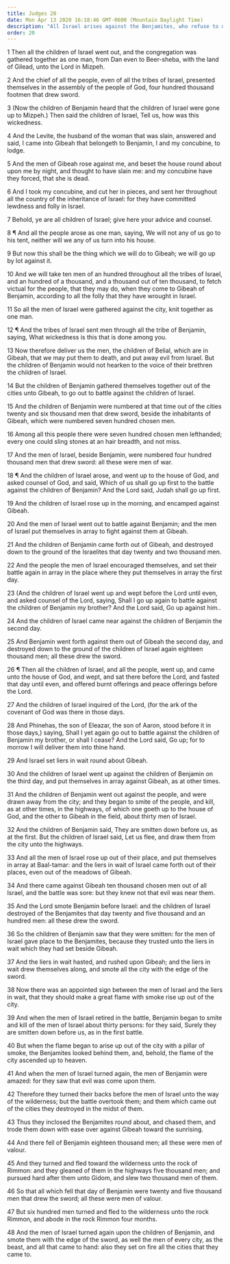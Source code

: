 ```yaml
---
title: Judges 20
date: Mon Apr 13 2020 16:18:46 GMT-0600 (Mountain Daylight Time)
description: "All Israel arises against the Benjamites, who refuse to deliver up the men of Gibeah—The Benjamites are smitten and destroyed."
order: 20
---
```


1 Then all the children of Israel went out, and the congregation was gathered together as one man, from Dan even to Beer-sheba, with the land of Gilead, unto the Lord in Mizpeh.

2 And the chief of all the people, even of all the tribes of Israel, presented themselves in the assembly of the people of God, four hundred thousand footmen that drew sword.

3 (Now the children of Benjamin heard that the children of Israel were gone up to Mizpeh.) Then said the children of Israel, Tell us, how was this wickedness.

4 And the Levite, the husband of the woman that was slain, answered and said, I came into Gibeah that belongeth to Benjamin, I and my concubine, to lodge.

5 And the men of Gibeah rose against me, and beset the house round about upon me by night, and thought to have slain me: and my concubine have they forced, that she is dead.

6 And I took my concubine, and cut her in pieces, and sent her throughout all the country of the inheritance of Israel: for they have committed lewdness and folly in Israel.

7 Behold, ye are all children of Israel; give here your advice and counsel.

8 ¶ And all the people arose as one man, saying, We will not any of us go to his tent, neither will we any of us turn into his house.

9 But now this shall be the thing which we will do to Gibeah; we will go up by lot against it.

10 And we will take ten men of an hundred throughout all the tribes of Israel, and an hundred of a thousand, and a thousand out of ten thousand, to fetch victual for the people, that they may do, when they come to Gibeah of Benjamin, according to all the folly that they have wrought in Israel.

11 So all the men of Israel were gathered against the city, knit together as one man.

12 ¶ And the tribes of Israel sent men through all the tribe of Benjamin, saying, What wickedness is this that is done among you.

13 Now therefore deliver us the men, the children of Belial, which are in Gibeah, that we may put them to death, and put away evil from Israel. But the children of Benjamin would not hearken to the voice of their brethren the children of Israel.

14 But the children of Benjamin gathered themselves together out of the cities unto Gibeah, to go out to battle against the children of Israel.

15 And the children of Benjamin were numbered at that time out of the cities twenty and six thousand men that drew sword, beside the inhabitants of Gibeah, which were numbered seven hundred chosen men.

16 Among all this people there were seven hundred chosen men lefthanded; every one could sling stones at an hair breadth, and not miss.

17 And the men of Israel, beside Benjamin, were numbered four hundred thousand men that drew sword: all these were men of war.

18 ¶ And the children of Israel arose, and went up to the house of God, and asked counsel of God, and said, Which of us shall go up first to the battle against the children of Benjamin? And the Lord said, Judah shall go up first.

19 And the children of Israel rose up in the morning, and encamped against Gibeah.

20 And the men of Israel went out to battle against Benjamin; and the men of Israel put themselves in array to fight against them at Gibeah.

21 And the children of Benjamin came forth out of Gibeah, and destroyed down to the ground of the Israelites that day twenty and two thousand men.

22 And the people the men of Israel encouraged themselves, and set their battle again in array in the place where they put themselves in array the first day.

23 (And the children of Israel went up and wept before the Lord until even, and asked counsel of the Lord, saying, Shall I go up again to battle against the children of Benjamin my brother? And the Lord said, Go up against him..

24 And the children of Israel came near against the children of Benjamin the second day.

25 And Benjamin went forth against them out of Gibeah the second day, and destroyed down to the ground of the children of Israel again eighteen thousand men; all these drew the sword.

26 ¶ Then all the children of Israel, and all the people, went up, and came unto the house of God, and wept, and sat there before the Lord, and fasted that day until even, and offered burnt offerings and peace offerings before the Lord.

27 And the children of Israel inquired of the Lord, (for the ark of the covenant of God was there in those days.

28 And Phinehas, the son of Eleazar, the son of Aaron, stood before it in those days,) saying, Shall I yet again go out to battle against the children of Benjamin my brother, or shall I cease? And the Lord said, Go up; for to morrow I will deliver them into thine hand.

29 And Israel set liers in wait round about Gibeah.

30 And the children of Israel went up against the children of Benjamin on the third day, and put themselves in array against Gibeah, as at other times.

31 And the children of Benjamin went out against the people, and were drawn away from the city; and they began to smite of the people, and kill, as at other times, in the highways, of which one goeth up to the house of God, and the other to Gibeah in the field, about thirty men of Israel.

32 And the children of Benjamin said, They are smitten down before us, as at the first. But the children of Israel said, Let us flee, and draw them from the city unto the highways.

33 And all the men of Israel rose up out of their place, and put themselves in array at Baal-tamar: and the liers in wait of Israel came forth out of their places, even out of the meadows of Gibeah.

34 And there came against Gibeah ten thousand chosen men out of all Israel, and the battle was sore: but they knew not that evil was near them.

35 And the Lord smote Benjamin before Israel: and the children of Israel destroyed of the Benjamites that day twenty and five thousand and an hundred men: all these drew the sword.

36 So the children of Benjamin saw that they were smitten: for the men of Israel gave place to the Benjamites, because they trusted unto the liers in wait which they had set beside Gibeah.

37 And the liers in wait hasted, and rushed upon Gibeah; and the liers in wait drew themselves along, and smote all the city with the edge of the sword.

38 Now there was an appointed sign between the men of Israel and the liers in wait, that they should make a great flame with smoke rise up out of the city.

39 And when the men of Israel retired in the battle, Benjamin began to smite and kill of the men of Israel about thirty persons: for they said, Surely they are smitten down before us, as in the first battle.

40 But when the flame began to arise up out of the city with a pillar of smoke, the Benjamites looked behind them, and, behold, the flame of the city ascended up to heaven.

41 And when the men of Israel turned again, the men of Benjamin were amazed: for they saw that evil was come upon them.

42 Therefore they turned their backs before the men of Israel unto the way of the wilderness; but the battle overtook them; and them which came out of the cities they destroyed in the midst of them.

43 Thus they inclosed the Benjamites round about, and chased them, and trode them down with ease over against Gibeah toward the sunrising.

44 And there fell of Benjamin eighteen thousand men; all these were men of valour.

45 And they turned and fled toward the wilderness unto the rock of Rimmon: and they gleaned of them in the highways five thousand men; and pursued hard after them unto Gidom, and slew two thousand men of them.

46 So that all which fell that day of Benjamin were twenty and five thousand men that drew the sword; all these were men of valour.

47 But six hundred men turned and fled to the wilderness unto the rock Rimmon, and abode in the rock Rimmon four months.

48 And the men of Israel turned again upon the children of Benjamin, and smote them with the edge of the sword, as well the men of every city, as the beast, and all that came to hand: also they set on fire all the cities that they came to.
